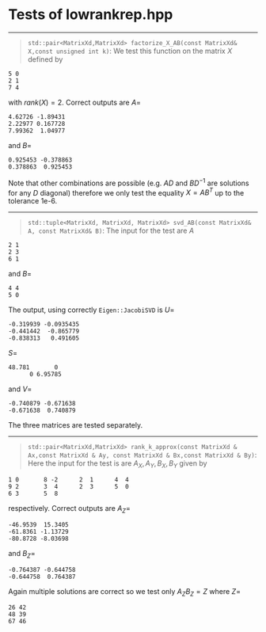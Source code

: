 

# Tests of lowrankrep.hpp

***
> `std::pair<MatrixXd,MatrixXd> factorize_X_AB(const MatrixXd& X,const unsigned int k)`: We test this function on the matrix $X$ defined by
```
5 0
2 1
7 4
```
with $rank(X)=2$. Correct outputs are $A=$
```
4.62726 -1.89431
2.22977 0.167728
7.99362  1.04977 
```
and
$B=$
```
0.925453 -0.378863
0.378863  0.925453
```

Note that other combinations are possible (e.g. $AD$ and $BD^{-1}$ are solutions for any $D$ diagonal) therefore we only test the equality $X=AB^T$ up to the tolerance 1e-6.

***

> `std::tuple<MatrixXd, MatrixXd, MatrixXd> svd_AB(const MatrixXd& A, const MatrixXd& B)`: The input for the test are $A$
```
2 1 
2 3 
6 1
```
and
$B=$
```
4 4
5 0
```
The output, using correctly `Eigen::JacobiSVD` is $U=$
```
-0.319939 -0.0935435
-0.441442  -0.865779
-0.838313   0.491605
```
$S=$
```
48.781       0
      0 6.95785
```
and $V=$
```
-0.740879 -0.671638
-0.671638  0.740879
```
The three matrices are tested separately.

***

> `std::pair<MatrixXd,MatrixXd> rank_k_approx(const MatrixXd & Ax,const MatrixXd & Ay, const MatrixXd & Bx,const MatrixXd & By)`: Here the input for the test is
are $A_X, A_Y,B_X,B_Y$ given by
```
1 0       8 -2      2  1      4  4
9 2       3  4      2  3      5  0
6 3       5  8    
```
respectively. Correct outputs are $A_Z=$
```
-46.9539  15.3405
-61.8361 -1.13729
-80.8728 -8.03698
```
and
$B_Z=$
```
-0.764387 -0.644758
-0.644758  0.764387
```
Again multiple solutions are correct so we test only $A_ZB_Z = Z$ where $Z=$
```
26 42
48 39
67 46
```